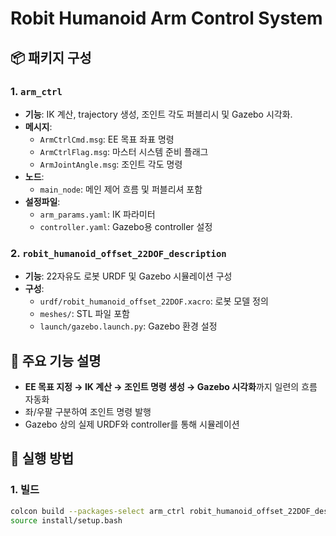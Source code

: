 # Robit Humanoid Arm Control System

## 📦 패키지 구성

### 1. `arm_ctrl`
- **기능**: IK 계산, trajectory 생성, 조인트 각도 퍼블리시 및 Gazebo 시각화.
- **메시지**: 
  - `ArmCtrlCmd.msg`: EE 목표 좌표 명령
  - `ArmCtrlFlag.msg`: 마스터 시스템 준비 플래그
  - `ArmJointAngle.msg`: 조인트 각도 명령
- **노드**:
  - `main_node`: 메인 제어 흐름 및 퍼블리셔 포함
- **설정파일**:
  - `arm_params.yaml`: IK 파라미터
  - `controller.yaml`: Gazebo용 controller 설정
### 2. `robit_humanoid_offset_22DOF_description`
- **기능**: 22자유도 로봇 URDF 및 Gazebo 시뮬레이션 구성
- **구성**:
  - `urdf/robit_humanoid_offset_22DOF.xacro`: 로봇 모델 정의
  - `meshes/`: STL 파일 포함
  - `launch/gazebo.launch.py`: Gazebo 환경 설정

## 🧠 주요 기능 설명

- **EE 목표 지정 → IK 계산 → 조인트 명령 생성 → Gazebo 시각화**까지 일련의 흐름 자동화
- 좌/우팔 구분하여 조인트 명령 발행
- Gazebo 상의 실제 URDF와 controller를 통해 시뮬레이션

## 🚀 실행 방법

### 1. 빌드
```bash
colcon build --packages-select arm_ctrl robit_humanoid_offset_22DOF_description
source install/setup.bash

